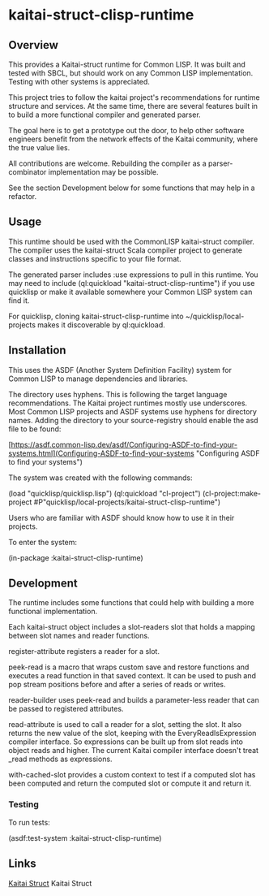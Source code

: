 # kaitai-struct-clisp-runtime

## Overview

This provides a Kaitai-struct runtime for Common LISP.  It was built
and tested with SBCL, but should work on any Common LISP
implementation.  Testing with other systems is appreciated.

This project tries to follow the kaitai project's recommendations for
runtime structure and services.  At the same time, there are several
features built in to build a more functional compiler and generated
parser.

The goal here is to get a prototype out the door, to help other
software engineers benefit from the network effects of the Kaitai
community, where the true value lies.

All contributions are welcome.  Rebuilding the compiler as a
parser-combinator implementation may be possible.

See the section Development below for some functions that may help in
a refactor.


## Usage

This runtime should be used with the CommonLISP kaitai-struct
compiler.  The compiler uses the kaitai-struct Scala compiler project
to generate classes and instructions specific to your file format.

The generated parser includes :use expressions to pull in this
runtime.  You may need to include (ql:quickload
"kaitai-struct-clisp-runtime") if you use quicklisp or make it
available somewhere your Common LISP system can find it.

For quicklisp, cloning kaitai-struct-clisp-runtime into
~/quicklisp/local-projects makes it discoverable by ql:quickload.


## Installation

This uses the ASDF (Another System Definition Facility) system for
Common LISP to manage dependencies and libraries.

The directory uses hyphens.  This is following the target language
recommendations.  The Kaitai project runtimes mostly use underscores.
Most Common LISP projects and ASDF systems use hyphens for directory
names.  Adding the directory to your source-registry should enable the
asd file to be found:

[https://asdf.common-lisp.dev/asdf/Configuring-ASDF-to-find-your-systems.html](Configuring-ASDF-to-find-your-systems "Configuring ASDF to find your systems")


The system was created with the following commands:

(load "quicklisp/quicklisp.lisp")
(ql:quickload "cl-project")
(cl-project:make-project #P"quicklisp/local-projects/kaitai-struct-clisp-runtime")

Users who are familiar with ASDF should know how to use it in their
projects.

To enter the system:

(in-package :kaitai-struct-clisp-runtime)


## Development

The runtime includes some functions that could help with building a
more functional implementation.

Each kaitai-struct object includes a slot-readers slot that holds a
mapping between slot names and reader functions.

register-attribute registers a reader for a slot.

peek-read is a macro that wraps custom save and restore functions and
executes a read function in that saved context.  It can be used to
push and pop stream positions before and after a series of reads or
writes.

reader-builder uses peek-read and builds a parameter-less reader that
can be passed to registered attributes.

read-attribute is used to call a reader for a slot, setting the slot.
It also returns the new value of the slot, keeping with the
EveryReadIsExpression compiler interface.  So expressions can be built
up from slot reads into object reads and higher.  The current Kaitai
compiler interface doesn't treat _read methods as expressions.

with-cached-slot provides a custom context to test if a computed slot
has been computed and return the computed slot or compute it and
return it.


### Testing

To run tests:

(asdf:test-system :kaitai-struct-clisp-runtime)

## Links

[Kaitai Struct](https://kaitai.io/) Kaitai Struct

